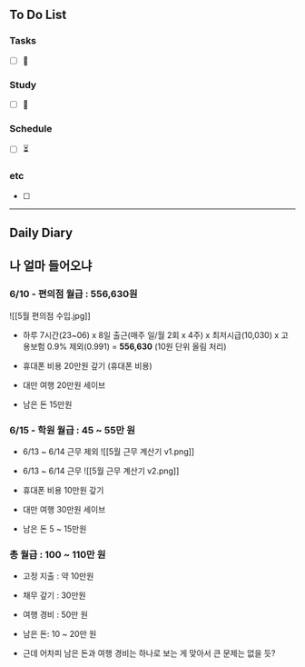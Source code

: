 ## To Do List
### Tasks
- [ ] 📅

### Study
- [ ] 📅 

### Schedule
- [ ] ⏳

### etc
- [ ] 

---
## Daily Diary

## 나 얼마 들어오냐
### 6/10 - 편의점 월급 : 556,630원
![[5월 편의점 수입.jpg]]

- 하루 7시간(23~06) x 8일 출근(매주 일/월 2회 x 4주) x 최저시급(10,030) x 고용보험 0.9% 제외(0.991) = **556,630** (10원 단위 올림 처리)

- 휴대폰 비용 20만원 갚기 (휴대폰 비용)
- 대만 여행 20만원 세이브
- 남은 돈 15만원

### 6/15 - 학원 월급 : 45 ~ 55만 원
- 6/13 ~ 6/14 근무 제외
![[5월 근무 계산기 v1.png]]

- 6/13 ~ 6/14 근무
![[5월 근무 계산기 v2.png]]

- 휴대폰 비용 10만원 갚기
- 대만 여행 30만원 세이브
- 남은 돈 5 ~ 15만원

### 총 월급 : 100 ~ 110만 원
- 고정 지출 : 약 10만원
- 채무 갚기 : 30만원
- 여행 경비 : 50만 원
- 남은 돈: 10 ~ 20만 원

- 근데 어차피 남은 돈과 여행 경비는 하나로 보는 게 맞아서 큰 문제는 없을 듯?